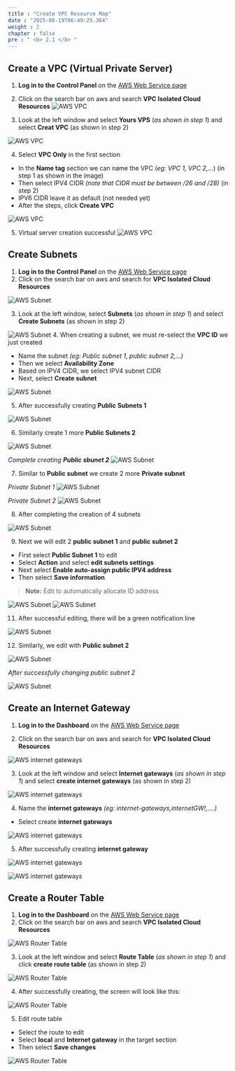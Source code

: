 ```yaml
---
title : "Create VPC Resource Map"
date : "2025-06-19T06:49:25.364"
weight : 2
chapter : false
pre : " <b> 2.1 </b> "
---
```


## Create a VPC (Virtual Private Server)

1. **Log in to the Control Panel** on the [AWS Web Service page](https://aws.amazon.com/)

2. Click on the search bar on aws and search **VPC Isolated Cloud Resources**
![AWS VPC](/images/2/12001.png?featherlight=false&width=90pc)

3. Look at the left window and select **Yours VPS** (*as shown in step 1*) and select **Creat VPC** (as shown in step 2)

![AWS VPC](/images/2/12002.png?featherlight=false&width=90pc)

4. Select **VPC Only** in the first section

+ In the **Name tag** section we can name the VPC (*eg: VPC 1, VPC 2,...*) (in step 1 as shown in the image)
+ Then select IPV4 CIDR *(note that CIDR must be between /26 and /28)* (in step 2)
+ IPV6 CIDR leave it as default (not needed yet)
+ After the steps, click **Create VPC**

![AWS VPC](/images/2/12003.png?featherlight=false&width=90pc)

5. Virtual server creation successful
![AWS VPC](/images/2/12004.png?featherlight=false&width=90pc)

## Create Subnets

1. **Log in to the Control Panel** on the [AWS Web Service page](https://aws.amazon.com/)
2. Click on the search bar on aws and search for **VPC Isolated Cloud Resources**

![AWS Subnet](/images/2/12001.png?featherlight=false&width=90pc)

3. Look at the left window, select **Subnets** (*as shown in step 1*) and select **Create Subnets** (as shown in step 2)

![AWS Subnet](/images/2/12005.png?featherlight=false&width=90pc)
4. When creating a subnet, we must re-select the **VPC ID** we just created
+ Name the subnet *(eg: Public subnet 1, public subnet 2,...)*
+ Then we select **Availability Zone**
+ Based on IPV4 CIDR, we select IPV4 subnet CIDR
+ Next, select **Create subnet**

![AWS Subnet](/images/2/12006.png?featherlight=false&width=90pc)

5. After successfully creating **Public Subnets 1**

![AWS Subnet](/images/2/12007.png?featherlight=false&width=90pc)

6. Similarly create 1 more **Public Subnets 2**

![AWS Subnet](/images/2/12009.png?featherlight=false&width=90pc)

*Complete creating **Public sbunet 2***
![AWS Subnet](/images/2/12010.png?featherlight=false&width=90pc)

7. Similar to **Public subnet** we create 2 more **Private subnet**

*Private Subnet 1*
![AWS Subnet](/images/2/12009.png?featherlight=false&width=90pc)

*Private Subnet 2*
![AWS Subnet](/images/2/12010.png?featherlight=false&width=90pc)

8. After completing the creation of 4 subnets

![AWS Subnet](/images/2/12013.png?featherlight=false&width=90pc)

9. Next we will edit 2 **public subnet 1** and **public subnet 2**
+ First select **Public Subnet 1** to edit
+ Select **Action** and select **edit subnets settings**
+ Next select **Enable auto-assign public IPV4 address**
+ Then select **Save information**
> **Note:** Edit to automatically allocate ID address

![AWS Subnet](/images/2/12014.png?featherlight=false&width=90pc)
![AWS Subnet](/images/2/12016.png?featherlight=false&width=90pc)

11. After successful editing, there will be a green notification line

![AWS Subnet](/images/2/12013.png?featherlight=false&width=90pc)

12. Similarly, we edit with **Public subnet 2**

![AWS Subnet](/images/2/12017.png?featherlight=false&width=90pc)

*After successfully changing public subnet 2*

![AWS Subnet](/images/2/12018.png?featherlight=false&width=90pc)

## Create an Internet Gateway

1. **Log in to the Dashboard** on the [AWS Web Service page](https://aws.amazon.com/)

2. Click on the search bar on aws and search for **VPC Isolated Cloud Resources**

![AWS internet gateways](/images/2/12001.png?featherlight=false&width=90pc)

3. Look at the left window and select **Internet gateways** (*as shown in step 1*) and select **create internet gateways** (as shown in step 2)

![AWS internet gateways](/images/2/12019.png?featherlight=false&width=90pc)

4. Name the **internet gateways** *(eg: internet-gateways,internetGW!,....)*
+ Select create **internet gateways**

![AWS internet gateways](/images/2/12020.png?featherlight=false&width=90pc)

5. After successfully creating **internet gateway**

![AWS internet gateways](/images/2/12021.png?featherlight=false&width=90pc)

![AWS internet gateways](/images/2/12022.png?featherlight=false&width=90pc)

## Create a Router Table
1. **Log in to the Dashboard** on the [AWS Web Service page](https://aws.amazon.com/)
2. Click on the search bar on aws and search **VPC Isolated Cloud Resources**

![AWS Router Table](/images/2/12001.png?featherlight=false&width=90pc)

3. Look at the left window and select **Route Table** (*as shown in step 1*) and click **create route table** (as shown in step 2)

![AWS Router Table](/images/2/12023.png?featherlight=false&width=90pc)

4. After successfully creating, the screen will look like this:

![AWS Router Table](/images/2/12024.png?featherlight=false&width=90pc)

5. Edit route table
+ Select the route to edit
+ Select **local** and **Internet gateway** in the target section
+ Then select **Save changes**

![AWS Router Table](/images/2/12025.png?featherlight=false&width=90pc)